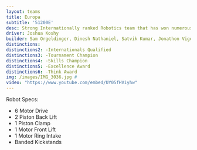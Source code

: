 ```yaml
---
layout: teams
title: Europa
subtitle: '51200E'
desc: Strong Internationally ranked Robotics team that has won numerous awards including best Programming at State.
driver: Joshua Koshy
builder: Sam Orgeldinger, Dinesh Nathaniel, Satvik Kumar, Jonathon Vigo, Prakul Sheridar
distinctions: 
distinctions2: -Internationals Qualified
distinctions3: -Tournament Champion
distinctions4: -Skills Champion
distinctions5: -Excellence Award
distinctions6: -Think Award
img: /images/IMG_3036.jpg #
video: "https://www.youtube.com/embed/UY05fHViyhw" 
---
```

Robot Specs:
- 6 Motor Drive
- 2 Piston Back Lift
- 1 Piston Clamp
- 1 Motor Front Lift
- 1 Motor Ring Intake
- Banded Kickstands
